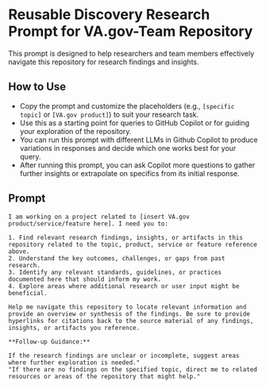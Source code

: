 # Reusable Discovery Research Prompt for VA.gov-Team Repository

This prompt is designed to help researchers and team members effectively navigate this repository for research findings and insights.

## How to Use
- Copy the prompt and customize the placeholders (e.g., `[specific topic]` or `[VA.gov product]`) to suit your research task.
- Use this as a starting point for queries to GitHub Copilot or for guiding your exploration of the repository.
- You can run this prompt with different LLMs in Github Copilot to produce variations in responses and decide which one works best for your query.
- After running this prompt, you can ask Copilot more questions to gather further insights or extrapolate on specifics from its initial response.

## Prompt
```
I am working on a project related to [insert VA.gov product/service/feature here]. I need you to:

1. Find relevant research findings, insights, or artifacts in this repository related to the topic, product, service or feature reference above.
2. Understand the key outcomes, challenges, or gaps from past research.
3. Identify any relevant standards, guidelines, or practices documented here that should inform my work.
4. Explore areas where additional research or user input might be beneficial.

Help me navigate this repository to locate relevant information and provide an overview or synthesis of the findings. Be sure to provide hyperlinks for citations back to the source material of any findings, insights, or artifacts you reference.

**Follow-up Guidance:**

If the research findings are unclear or incomplete, suggest areas where further exploration is needed."
"If there are no findings on the specified topic, direct me to related resources or areas of the repository that might help."
```
